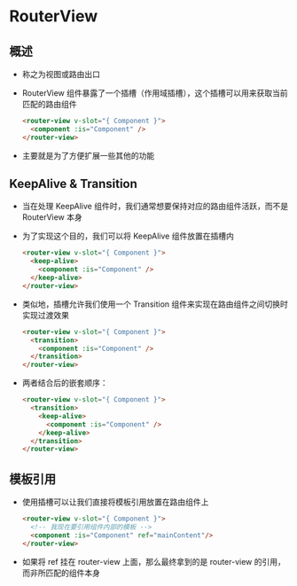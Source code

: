 # RouterView

## 概述

+ 称之为视图或路由出口

+ RouterView 组件暴露了一个插槽（作用域插槽），这个插槽可以用来获取当前匹配的路由组件

  ```html
  <router-view v-slot="{ Component }">
    <component :is="Component" />
  </router-view>
  ```

+ 主要就是为了方便扩展一些其他的功能

## KeepAlive & Transition

+ 当在处理 KeepAlive 组件时，我们通常想要保持对应的路由组件活跃，而不是 RouterView 本身
+ 为了实现这个目的，我们可以将 KeepAlive 组件放置在插槽内

  ```html
  <router-view v-slot="{ Component }">
    <keep-alive>
      <component :is="Component" />
    </keep-alive>
  </router-view>
  ```

+ 类似地，插槽允许我们使用一个 Transition 组件来实现在路由组件之间切换时实现过渡效果

  ```html
  <router-view v-slot="{ Component }">
    <transition>
      <component :is="Component" />
    </transition>
  </router-view>
  ```

+ 两者结合后的嵌套顺序：

  ```html
  <router-view v-slot="{ Component }">
    <transition>
      <keep-alive>
        <component :is="Component" />
      </keep-alive>
    </transition>
  </router-view>
  ```

## 模板引用

+ 使用插槽可以让我们直接将模板引用放置在路由组件上

  ```html
  <router-view v-slot="{ Component }">
    <!-- 我现在要引用组件内部的模板 -->
    <component :is="Component" ref="mainContent"/>
  </router-view>
  ```

+ 如果将 ref 挂在 router-view 上面，那么最终拿到的是 router-view 的引用，而非所匹配的组件本身
